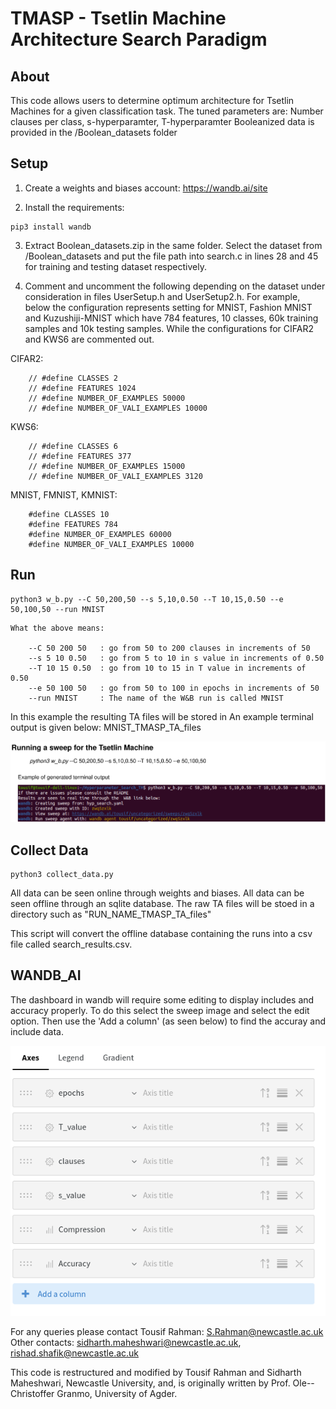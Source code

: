 # TMASP - Tsetlin Machine Architecture Search Paradigm

## About
This code allows users to determine optimum architecture for Tsetlin Machines for a given classification task.
The tuned parameters are: Number clauses per class, s-hyperparamter, T-hyperparamter 
Booleanized data is provided in the /Boolean_datasets folder


## Setup

1) Create a weights and biases account: https://wandb.ai/site

2) Install the requirements:
    
```
pip3 install wandb

```

3) Extract Boolean_datasets.zip in the same folder. Select the dataset from /Boolean_datasets and put the file path into search.c in lines 28 and 45 for training and testing dataset respectively. 

4) Comment and uncomment the following depending on the dataset under consideration in files UserSetup.h and UserSetup2.h. For example, below the configuration represents setting for MNIST, Fashion MNIST and Kuzushiji-MNIST which have 784 features, 10 classes, 60k training samples and 10k testing samples. While the configurations for CIFAR2 and KWS6 are commented out.

CIFAR2:

		// #define CLASSES 2
		// #define FEATURES 1024
		// #define NUMBER_OF_EXAMPLES 50000
		// #define NUMBER_OF_VALI_EXAMPLES 10000

KWS6:

		// #define CLASSES 6
		// #define FEATURES 377
		// #define NUMBER_OF_EXAMPLES 15000
		// #define NUMBER_OF_VALI_EXAMPLES 3120

MNIST, FMNIST, KMNIST:

		#define CLASSES 10
		#define FEATURES 784
		#define NUMBER_OF_EXAMPLES 60000
		#define NUMBER_OF_VALI_EXAMPLES 10000

## Run
```
python3 w_b.py --C 50,200,50 --s 5,10,0.50 --T 10,15,0.50 --e 50,100,50 --run MNIST
```

    What the above means: 

        --C 50 200 50   : go from 50 to 200 clauses in increments of 50
        --s 5 10 0.50   : go from 5 to 10 in s value in increments of 0.50
        --T 10 15 0.50  : go from 10 to 15 in T value in increments of 0.50
        --e 50 100 50   : go from 50 to 100 in epochs in increments of 50
        --run MNIST     : The name of the W&B run is called MNIST

In this example the resulting TA files will be stored in 
An example terminal output is given below: MNIST_TMASP_TA_files

![My Image](howto.png)


## Collect Data

```
python3 collect_data.py
```
All data can be seen online through weights and biases. 
All data can be seen offline through an sqlite database. 
The raw TA files will be stoed in a directory such as "RUN_NAME_TMASP_TA_files"

This script will convert the offline database containing the runs into a csv file called search_results.csv. 

## WANDB_AI

The dashboard in wandb will require some editing to display includes and accuracy properly. To do this select the sweep image
and select the edit option. Then use the 'Add a column' (as seen below) to find the accuray and include data.

![My Image](w&b.png)

For any queries please contact Tousif Rahman: S.Rahman@newcastle.ac.uk
Other contacts: sidharth.maheshwari@newcastle.ac.uk, rishad.shafik@newcastle.ac.uk

This code is restructured and modified by Tousif Rahman and Sidharth Maheshwari, Newcastle University, and, is originally written by Prof. Ole--Christoffer Granmo, University of Agder.